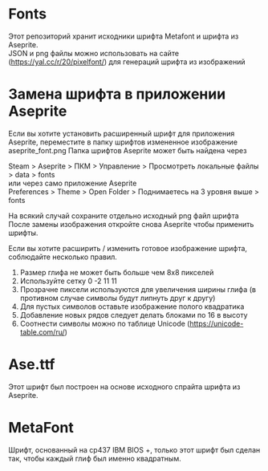 # Fonts

Этот репозиторий хранит исходники шрифта Metafont и шрифта из Aseprite.  
JSON и png файлы можно использовать на сайте (https://yal.cc/r/20/pixelfont/) для генераций шрифта из изображений  

# Замена шрифта в приложении Aseprite
Если вы хотите установить расширенный шрифт для приложения Aseprite, переместите в папку шрифтов измененное изображение aseprite_font.png
Папка шрифтов Aseprite может быть найдена через 

Steam > Aseprite > ПКМ > Управление > Просмотреть локальные файлы > data > fonts  
или через само приложение Aseprite  
Preferences > Theme > Open Folder > Поднимаетесь на 3 уровня выше > fonts  

На всякий случай сохраните отдельно исходный png файл шрифта 
После замены изображения откройте снова Aseprite чтобы применить шрифты. 

Если вы хотите расширить / изменить готовое изображение шрифта, соблюдайте несколько правил.
1. Размер глифа не может быть больше чем 8x8 пикселей
2. Используйте сетку 0 -2 11 11
3. Прозрачне пиксели используются для увеличения ширины глифа (в противном случае символы будут липнуть друг к другу)
4. Для пустых символов оставьте изображение полого квадратика
5. Добавление новых рядов следует делать блоками по 16 в высоту
6. Соотнести символы можно по таблице Unicode (https://unicode-table.com/ru/)

# Ase.ttf
Этот шрифт был построен на основе исходного спрайта шрифта из Aseprite.

# MetaFont
Шрифт, основанный на cp437 IBM BIOS +, только этот шрифт был сделан так, чтобы каждый глиф был именно квадратным. 
